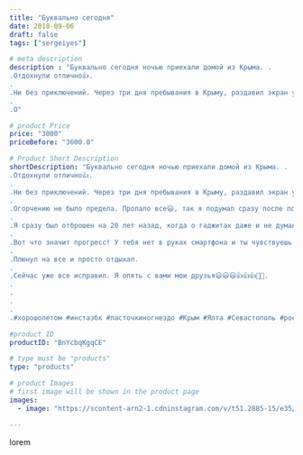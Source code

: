 ```yaml
---
title: "Буквально сегодня"
date: 2018-09-06
draft: false
tags: ["sergeiyes"]

# meta description
description : "Буквально сегодня ночью приехали домой из Крыма. .
.Отдохнули отлично👍.
.
.Ни без приключений. Через три дня пребывания в Крыму, раздавил экран у телефона.
.
.О"

# product Price
price: "3000"
priceBefore: "3600.0"

# Product Short Description
shortDescription: "Буквально сегодня ночью приехали домой из Крыма. .
.Отдохнули отлично👍.
.
.Ни без приключений. Через три дня пребывания в Крыму, раздавил экран у телефона.
.
.Огорчению не было предела. Пропало все😃, так я подумал сразу после поломки.
.
.Я сразу был отброшен на 20 лет назад, когда о гаджитах даже и не думали.
.
.Вот что значит прогресс! У тебя нет в руках смартфона и ты чувствуешь себя просто вне общества, вне пространства, короче полная зависимость.
.
.Плюнул на все и просто отдыхал.
.
.Сейчас уже все исправил. Я опять с вами мои друзья😃😃😃👍👍👍🚀🔥.
.
.
.
.
.#xоpошолетом #инстазбк #ласточкиногнездо #Крым #Ялта #Севастополь #россия"

#product ID
productID: "BnYcbqKgqCE"

# type must be "products"
type: "products"

# product Images
# first image will be shown in the product page
images:
  - image: "https://scontent-arn2-1.cdninstagram.com/v/t51.2885-15/e35/39582778_2022587704460653_1123967443349373202_n.jpg?tp=1&_nc_ht=scontent-arn2-1.cdninstagram.com&_nc_cat=101&_nc_ohc=qADNwjZug-cAX8F1h45&ccb=7-4&oh=0a1cae18186cc48cf820ee8b6541b344&oe=6085D112&_nc_sid=86f79a&ig_cache_key=MTg2MjM2MzQ5MTkxOTM3MjQyMA%3D%3D.2-ccb7-4"

---
```

lorem
